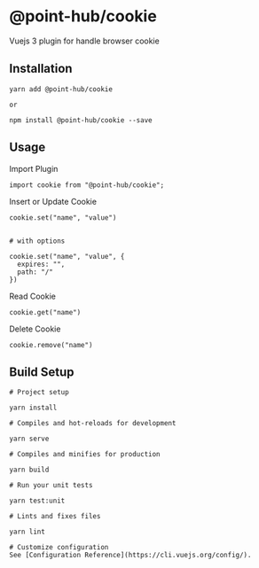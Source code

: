 # @point-hub/cookie

Vuejs 3 plugin for handle browser cookie

## Installation
```
yarn add @point-hub/cookie

or

npm install @point-hub/cookie --save
```

## Usage
Import Plugin
```
import cookie from "@point-hub/cookie";
```

Insert or Update Cookie
```
cookie.set("name", "value")


# with options

cookie.set("name", "value", {
  expires: "",
  path: "/"
})
```

Read Cookie
```
cookie.get("name")
```

Delete Cookie
```
cookie.remove("name")
```

## Build Setup
```
# Project setup

yarn install

# Compiles and hot-reloads for development

yarn serve

# Compiles and minifies for production

yarn build

# Run your unit tests

yarn test:unit

# Lints and fixes files

yarn lint

# Customize configuration
See [Configuration Reference](https://cli.vuejs.org/config/).
```
